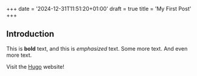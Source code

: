 +++
date = '2024-12-31T11:51:20+01:00'
draft = true
title = 'My First Post'
+++

## Introduction

This is **bold** text, and this is *emphasized* text.
Some more text.
And even more text.

Visit the [Hugo](https://gohugo.io) website!
